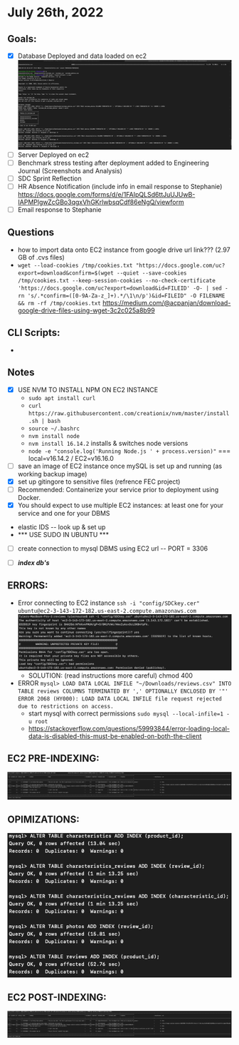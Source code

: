 # July 26th, 2022

## Goals:
- [X] Database Deployed and data loaded on ec2
  ![](Resources/EC2_ETL_complete.png)
- [ ] Server Deployed on ec2
- [ ] Benchmark stress testing after deployment added to Engineering Journal (Screenshots and Analysis)
- [ ] SDC Sprint Reflection
- [ ] HR Absence Notification (include info in email response to Stephanie) https://docs.google.com/forms/d/e/1FAIpQLSd6ttJuUJUwB-IAPMPlgwZcGBo3qgxVhGKrlwbsqCdf86eNgQ/viewform
- [ ] Email response to Stephanie

## Questions
- how to import data onto EC2 instance from google drive url link??? (2.97 GB of .cvs files)
- ```wget --load-cookies /tmp/cookies.txt "https://docs.google.com/uc?export=download&confirm=$(wget --quiet --save-cookies /tmp/cookies.txt --keep-session-cookies --no-check-certificate 'https://docs.google.com/uc?export=download&id=FILEID' -O- | sed -rn 's/.*confirm=([0-9A-Za-z_]+).*/\1\n/p')&id=FILEID" -O FILENAME && rm -rf /tmp/cookies.txt``` https://medium.com/@acpanjan/download-google-drive-files-using-wget-3c2c025a8b99

## CLI Scripts:
-

## Notes
- [X] USE NVM TO INSTALL NPM ON EC2 INSTANCE
  - ```sudo apt install curl```
  - ```curl https://raw.githubusercontent.com/creationix/nvm/master/install.sh | bash```
  - ```source ~/.bashrc```
  - ```nvm install node```
  - ```nvm install 16.14.2``` installs & switches node versions
  - ```node -e "console.log('Running Node.js ' + process.version)"``` === local=v16.14.2 / EC2=v16.16.0
- [ ] save an image of EC2 instance once mySQL is set up and running (as working backup image)
- [X] set up gitingore to sensitive files (refrence FEC project)
- [ ] Recommended: Containerize your service prior to deployment using Docker.
- [X] You should expect to use multiple EC2 instances: at least one for your service and one for your DBMS
- elastic IDS -- look up & set up
- *** USE SUDO IN UBUNTU ***
- [ ] create connection to mysql DBMS using EC2 url -- PORT = 3306
- [ ] ***index db's***


## ERRORS:
- Error connecting to EC2 instance ```ssh -i "config/SDCkey.cer" ubuntu@ec2-3-143-172-182.us-east-2.compute.amazonaws.com```
  ![](Resources/aws_error_1.png)
  - SOLUTION: (read instructions more careful) chmod 400 <filename>
- ERROR ```mysql> LOAD DATA LOCAL INFILE "~/Downloads/reviews.csv" INTO TABLE reviews COLUMNS TERMINATED BY ',' OPTIONALLY ENCLOSED BY '"' ERROR 2068 (HY000): LOAD DATA LOCAL INFILE file request rejected due to restrictions on access.```
  - start mysql with correct permissions ```sudo mysql --local-infile=1 -u root```
  - https://stackoverflow.com/questions/59993844/error-loading-local-data-is-disabled-this-must-be-enabled-on-both-the-client

## EC2 PRE-INDEXING:
![](Resources/EC2_preindexing.png)

## OPIMIZATIONS:
![](Resources/EC2_opimizations.png)

## EC2 POST-INDEXING:
![](Resources/EC2_postindexing.png)